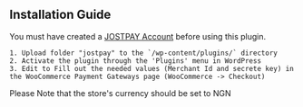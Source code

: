 ## Installation Guide ##

You must have created a [JOSTPAY Account](https://jostpay.com/) before using this plugin.

	1. Upload folder "jostpay" to the `/wp-content/plugins/` directory
	2. Activate the plugin through the 'Plugins' menu in WordPress
	3. Edit to Fill out the needed values (Merchant Id and secrete key) in the WooCommerce Payment Gateways page (WooCommerce -> Checkout)
	
Please Note that the store's currency should be set to NGN